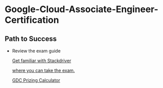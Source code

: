 # Google-Cloud-Associate-Engineer-Certification

## Path to Success

* Review the exam guide

   [Get familiar with Stackdriver](https://www.qwiklabs.com/quests/35)

   [where you can take the exam.](https://cloud.google.com/certification/cloud-engineer) 
 
   [GDC Prizing Calculator](https://cloud.google.com/products/calculator/)
